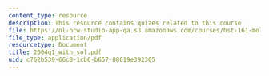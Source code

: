 ```yaml
---
content_type: resource
description: This resource contains quizes related to this course.
file: https://ol-ocw-studio-app-qa.s3.amazonaws.com/courses/hst-161-molecular-biology-and-genetics-in-modern-medicine-fall-2007/c762b53966c81cb6b65788619e392305_2004q1_with_sol.pdf
file_type: application/pdf
resourcetype: Document
title: 2004q1_with_sol.pdf
uid: c762b539-66c8-1cb6-b657-88619e392305
---
```

